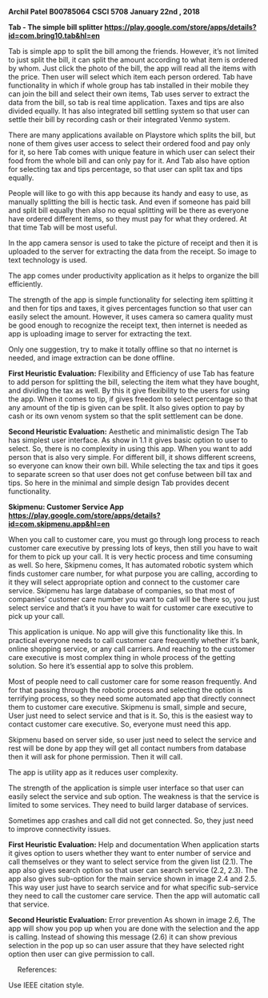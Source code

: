 **Archil Patel**
**B00785064**
**CSCI 5708**
**January 22nd , 2018**

**Tab - The simple bill splitter  https://play.google.com/store/apps/details?id=com.bring10.tab&hl=en**

Tab is simple app to split the bill among the friends. However, it’s not limited to just split the bill, it can split the amount according to what item is ordered by whom. Just click the photo of the bill, the app will read all the items with the price. Then user will select which item each person ordered. Tab have functionality in which if whole group has tab installed in their mobile they can join the bill and select their own items, Tab uses server to extract the data from the bill, so tab is real time application. Taxes and tips are also divided equally. It has also integrated bill settling system so that user can settle their bill by recording cash or their integrated Venmo system.

There are many applications available on Playstore which splits the bill, but none of them gives user access to select their ordered food and pay only for it, so here Tab comes with unique feature in which user can select their food from the whole bill and can only pay for it. And Tab also have option for selecting tax and tips percentage, so that user can split tax and tips equally.

People will like to go with this app because its handy and easy to use, as manually splitting the bill is hectic task. And even if someone has paid bill and split bill equally then also no equal splitting will be there as everyone have ordered different items, so they must pay for what they ordered. At that time Tab will be most useful.

In the app camera sensor is used to take the picture of receipt and then it is uploaded to the server for extracting the data from the receipt. So image to text technology is used.

The app comes under productivity application as it helps to organize the bill efficiently.

The strength of the app is simple functionality for selecting item splitting it and then for tips and taxes, it gives percentages function so that user can easily select the amount. However, it uses camera so camera quality must be good enough to recognize the receipt text, then internet is needed as app is uploading image to server for extracting the text.

Only one suggestion, try to make it totally offline so that no internet is needed, and image extraction can be done offline.


**First Heuristic Evaluation:** Flexibility and Efficiency of use
Tab has feature to add person for splitting the bill, selecting the item what they have bought, and dividing the tax as well. By this it give flexibility to the users for using the app. When it comes to tip, if gives freedom to select percentage so that any amount of the tip is given can be split. It also gives option to pay by cash or its own venom system so that the split settlement can be done.

**Second Heuristic Evaluation:** Aesthetic and minimalistic design
The Tab has simplest user interface. As show in 1.1 it gives basic option to user to select. So, there is no complexity in using this app. When you want to add person that is also very simple. For different bill, it shows different screens, so everyone can know their own bill. While selecting the tax and tips it goes to separate screen so that user does not get confuse between bill tax and tips. So here in the minimal and simple design Tab provides decent functionality. 




**Skipmenu: Customer Service App
https://play.google.com/store/apps/details?id=com.skipmenu.app&hl=en**

When you call to customer care, you must go through long process to reach customer care executive by pressing lots of keys, then still you have to wait for them to pick up your call. It is very hectic process and time consuming as well. So here, Skipmenu comes, It has automated robotic system which finds customer care number, for what purpose you are calling, according to it they will select appropriate option and connect to the customer care service. Skipmenu has large database of companies, so that most of companies’ customer care number you want to call will be there so, you just select service and that’s it you have to wait for customer care executive to pick up your call.

This application is unique. No app will give this functionality like this. In practical everyone needs to call customer care frequently whether it’s bank, online shopping service, or any call carriers. And reaching to the customer care executive is most complex thing in whole process of the getting solution. So here it’s essential app to solve this problem.

Most of people need to call customer care for some reason frequently. And for that passing through the robotic process and selecting the option is terrifying process, so they need some automated app that directly connect them to customer care executive. Skipmenu is small, simple and secure, User just need to select service and that is it. So, this is the easiest way to contact customer care executive. So, everyone must need this app.

Skipmenu based on server side, so user just need to select the service and rest will be done by app they will get all contact numbers from database then it will ask for phone permission. Then it will call.

The app is utility app as it reduces user complexity.

The strength of the application is simple user interface so that user can easily select the service and sub option. The weakness is that the service is limited to some services. They need to build larger database of services.

Sometimes app crashes and call did not get connected. So, they just need to improve connectivity issues.


**First Heuristic Evaluation:** Help and documentation
When application starts it gives option to users whether they want to enter number of service and call themselves or they want to select service from the given list (2.1). The app also gives search option so that user can search service (2.2, 2.3). The app also gives sub-option for the main service shown in image 2.4 and 2.5. This way user just have to search service and for what specific sub-service they need to call the customer care service. Then the app will automatic call that service.

**Second Heuristic Evaluation:** Error prevention
As shown in image 2.6, The app will show you pop up when you are done with the selection and the app is calling. Instead of showing this message (2.6) it can show previous selection in the pop up so can user assure that they have selected right option then user can give permission to call.

 
References:

Use IEEE citation style.
